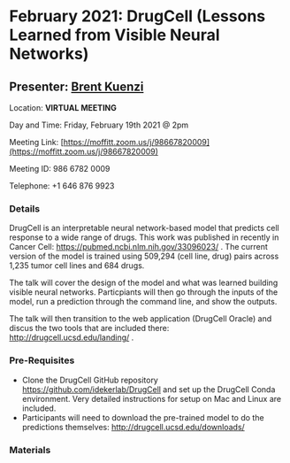 # February 2021: DrugCell (Lessons Learned from Visible Neural Networks)

## Presenter: [Brent Kuenzi](mailto:brentkuenzi@gmail.com)

Location: **VIRTUAL MEETING** 

Day and Time: Friday, February 19th 2021 @ 2pm

Meeting Link: [https://moffitt.zoom.us/j/98667820009](https://moffitt.zoom.us/j/98667820009) 

Meeting ID:	986 6782 0009

Telephone:	+1 646 876 9923

### Details
DrugCell is an interpretable neural network-based model that predicts cell response to a wide range of drugs. This work was published in recently in Cancer Cell: https://pubmed.ncbi.nlm.nih.gov/33096023/ . The current version of the model is trained using 509,294 (cell line, drug) pairs across 1,235 tumor cell lines and 684 drugs. 

The talk will cover the design of the model and what was learned building visible neural networks. Particpiants will then go through the inputs of the model, run a prediction through the command line, and show the outputs.

The talk will then transition to the web application (DrugCell Oracle) and discus the two tools that are included there: http://drugcell.ucsd.edu/landing/ .

### Pre-Requisites
* Clone the DrugCell GitHub repository https://github.com/idekerlab/DrugCell and set up the DrugCell Conda environment. Very detailed instructions for setup on Mac and Linux are included.
* Participants will need to download the pre-trained model to do the predictions themselves:
http://drugcell.ucsd.edu/downloads/



### Materials

